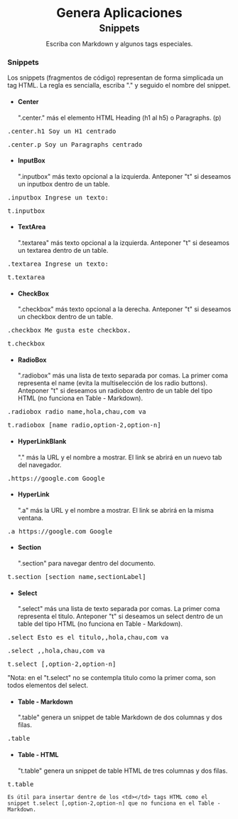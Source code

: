 <h1 style="text-align: center;margin-top: 5px; margin-bottom: 5px;">Genera Aplicaciones</h1>
<h2 style="text-align: center;margin-top: 0px;margin-bottom: 5px;">Snippets</h2>
<p style="text-align: center;">Escriba con Markdown y algunos tags especiales.</p>

### Snippets
Los snippets (fragmentos de código) representan de forma simplicada un tag HTML.
La regla es sencialla, escriba "." y seguido el nombre del snippet.

- #### Center
    ".center." más el elemento HTML Heading (h1 al h5) o Paragraphs. (p)
<pre>.center.h1 Soy un H1 centrado</pre>
<pre>.center.p Soy un Paragraphs centrado</pre>

- #### InputBox
    ".inputbox" más texto opcional a la izquierda. Anteponer "t" si deseamos un inputbox dentro de un table.
<pre>.inputbox Ingrese un texto:</pre>
<pre>t.inputbox</pre>

- #### TextArea
    ".textarea" más texto opcional a la izquierda. Anteponer "t" si deseamos un textarea dentro de un table.
<pre>.textarea Ingrese un texto:</pre>
<pre>t.textarea</pre>

- #### CheckBox
    ".checkbox" más texto opcional a la derecha. Anteponer "t" si deseamos un checkbox dentro de un table.
<pre>.checkbox Me gusta este checkbox.</pre>
<pre>t.checkbox</pre>

- #### RadioBox
    ".radiobox" más una lista de texto separada por comas. La primer coma representa el name (evita la multiselección de los radio buttons). Anteponer "t" si deseamos un radiobox dentro de un table del tipo HTML (no funciona en Table - Markdown).
<pre>.radiobox radio_name,hola,chau,com va</pre>
<pre>t.radiobox [name_radio,option-2,option-n]</pre>

- #### HyperLinkBlank
    "." más la URL y el nombre a mostrar. El link se abrirá en un nuevo tab del navegador.
<pre>.https://google.com Google</pre>

- #### HyperLink
    ".a" más la URL y el nombre a mostrar. El link se abrirá en la misma ventana.
<pre>.a https://google.com Google</pre>

- #### Section
    ".section" para navegar dentro del documento.
<pre>t.section [section_name,sectionLabel]</pre>


- #### Select
    ".select" más una lista de texto separada por comas. La primer coma representa el titulo. Anteponer "t" si deseamos un select dentro de un table del tipo HTML (no funciona en Table - Markdown).
<pre>.select Esto es el titulo,,hola,chau,com va</pre>
<pre>.select ,,hola,chau,com va</pre>
<pre>t.select [,option-2,option-n]</pre>
"Nota: en el "t.select" no se contempla titulo como la primer coma, son todos elementos del select.

- #### Table - Markdown
    ".table" genera un snippet de table Markdown de dos columnas y dos filas.
<pre>.table</pre>

- #### Table - HTML
    "t.table" genera un snippet de table HTML de tres columnas y dos filas.
<pre>t.table</pre>
    Es útil para insertar dentre de los <td></td> tags HTML como el snippet t.select [,option-2,option-n] que no funciona en el Table - Markdown.
